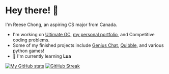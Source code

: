 # Hey there! 👋
I'm Reese Chong, an aspiring CS major from Canada.

- I'm working on [Ultimate GC](https://github.com/r-chong/ultimate-chat), [my personal portfolio](/), and Competitive coding problems.
- Some of my finished projects include [Genius Chat](https://github.com/r-chong/chat), [Quibble](https://github.com/mh-anwar/quibble), and various python games!
- 🌱 I'm currently learning **Lua**

[![My GitHub stats](https://github-readme-stats.vercel.app/api?username=r-chong&count_private=true&theme=tokyonight&hide_border=true)](#)
[![GitHub Streak](https://github-readme-streak-stats.herokuapp.com?user=r-chong&hide_border=true&background=1A1B27&currStreakNum=DDDDDD&sideNums=FFFFFFCF&dates=FFFFFF61&sideLabels=FFFFFFAE)](#)
